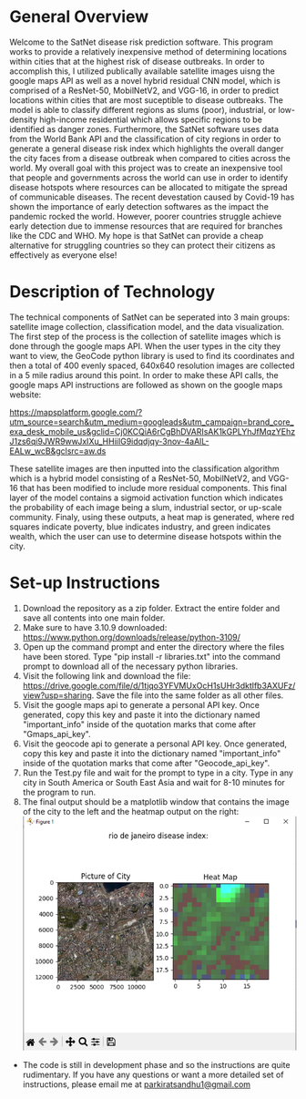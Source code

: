 # General Overview

 Welcome to the SatNet disease risk prediction software. This program works to provide a relatively inexpensive method of determining locations within cities that at the highest risk of disease outbreaks. In order to accomplish this, I utilized publically available satellite images uisng the google maps API as well as a novel hybrid residual CNN model, which is comprised of a ResNet-50, MobilNetV2, and VGG-16, in order to predict locations within cities that are most suceptible to disease outbreaks. The model is able to classify different regions as slums (poor), industrial, or low-density high-income residential which allows specific regions  to be identified as danger zones. Furthermore, the SatNet software uses  data from the World Bank API and the classification of city regions in order to generate a general disease risk index which highlights the overall danger the city faces from a disease outbreak when compared to cities across the world. My overall goal with this project was to create an inexpensive tool that people and governments across the world can use in order to identify disease hotspots where resources can be allocated to mitigate the spread of communicable diseases. The recent devestation caused by Covid-19 has shown the importance of early detection softwares as the impact the pandemic rocked the world. However, poorer countries struggle achieve early detection due to immense resources that are required for branches like the CDC and WHO. My hope is that SatNet can provide a cheap alternative for struggling countries so they can protect their citizens as effectively as everyone else!

# Description of Technology

The technical components of SatNet can be seperated into 3 main groups: satellite image collection, classification model, and the data visualization. The first step of the process is the collection of satellite images which is done through the google maps API. When the user types in the city they want to view, the GeoCode python library is used to find its coordinates and then a total of 400 evenly spaced, 640x640 resolution images are collected in a 5 mile radius around this point. In order to make these API calls, the google maps API instructions are followed as shown on the google maps website: 

https://mapsplatform.google.com/?utm_source=search&utm_medium=googleads&utm_campaign=brand_core_exa_desk_mobile_us&gclid=Cj0KCQiA6rCgBhDVARIsAK1kGPLYhJfMqzYEhzJ1zs6qi9JWR9wwJxIXu_HHiiIG9idqdjqy-3nov-4aAlL-EALw_wcB&gclsrc=aw.ds

These satellite images are then inputted into the classification algorithm which is a hybrid model consisting of a ResNet-50, MobilNetV2, and VGG-16 that has been modified to include more residual components. This final layer of the model contains a sigmoid activation function which indicates the probability of each image being a slum, industrial sector, or up-scale community. Finaly, using these outputs, a heat map is generated, where red squares indicate poverty, blue indicates industry, and green indicates wealth, which the user can use to determine disease hotspots within the city.


# Set-up Instructions

1. Download the repository as a zip folder. Extract the entire folder and save all contents into one main folder.
2. Make sure to have 3.10.9 downloaded: https://www.python.org/downloads/release/python-3109/
3. Open up the command prompt and enter the directory where the files have been stored. Type "pip install -r libraries.txt" into the command prompt to download all of the necessary python libraries.
3. Visit the following link and download the file: https://drive.google.com/file/d/1tjqo3YFVMUxOcH1sUHr3dktlfb3AXUFz/view?usp=sharing. Save the file into the same folder as all other files.
4. Visit the google maps api to generate a personal API key. Once generated, copy this key and paste it into the dictionary named "important_info" inside of the quotation marks that come after "Gmaps_api_key".
5. Visit the geocode api to generate a personal API key. Once generated, copy this key and paste it into the dictionary named "important_info" inside of the quotation marks that come after "Geocode_api_key".
6. Run the Test.py file and wait for the prompt to type in a city. Type in any city in South America or South East Asia and wait for 8-10 minutes for the program to run.
7. The final output should be a matplotlib window that contains the image of the city to the left and the heatmap output on the right: 
![This is an image](https://github.com/ParkiratS/OfficialSatNet/blob/main/example.PNG)
* The code is still in development phase and so the instructions are quite rudimentary. If you have any questions or want a more detailed set of instructions, please email me at parkiratsandhu1@gmail.com
